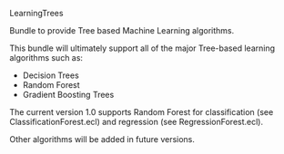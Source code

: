LearningTrees

Bundle to provide Tree based Machine Learning algorithms.

This bundle will ultimately support all of the major Tree-based learning
algorithms such as:
- Decision Trees
- Random Forest
- Gradient Boosting Trees

The current version 1.0 supports Random Forest for classification
(see ClassificationForest.ecl) and regression (see RegressionForest.ecl).

Other algorithms will be added in future versions.
